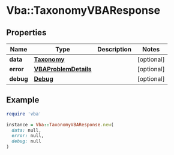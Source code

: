 # Vba::TaxonomyVBAResponse

## Properties

| Name | Type | Description | Notes |
| ---- | ---- | ----------- | ----- |
| **data** | [**Taxonomy**](Taxonomy.md) |  | [optional] |
| **error** | [**VBAProblemDetails**](VBAProblemDetails.md) |  | [optional] |
| **debug** | [**Debug**](Debug.md) |  | [optional] |

## Example

```ruby
require 'vba'

instance = Vba::TaxonomyVBAResponse.new(
  data: null,
  error: null,
  debug: null
)
```

